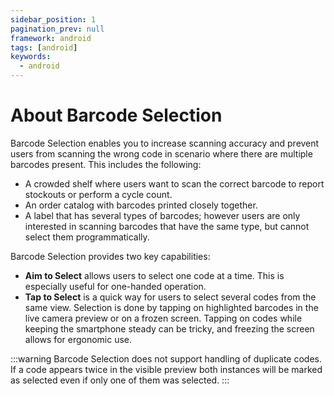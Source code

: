 ```yaml
---
sidebar_position: 1
pagination_prev: null
framework: android
tags: [android]
keywords:
  - android
---
```


# About Barcode Selection

Barcode Selection enables you to increase scanning accuracy and prevent users from scanning the wrong code in scenario where there are multiple barcodes present. This includes the following:

- A crowded shelf where users want to scan the correct barcode to report stockouts or perform a cycle count.
- An order catalog with barcodes printed closely together.
- A label that has several types of barcodes; however users are only interested in scanning barcodes that have the same type, but cannot select them programmatically.

Barcode Selection provides two key capabilities:

- **Aim to Select** allows users to select one code at a time. This is especially useful for one-handed operation.
- **Tap to Select** is a quick way for users to select several codes from the same view. Selection is done by tapping on highlighted barcodes in the live camera preview or on a frozen screen. Tapping on codes while keeping the smartphone steady can be tricky, and freezing the screen allows for ergonomic use.

:::warning
Barcode Selection does not support handling of duplicate codes. If a code appears twice in the visible preview both instances will be marked as selected even if only one of them was selected.
:::
